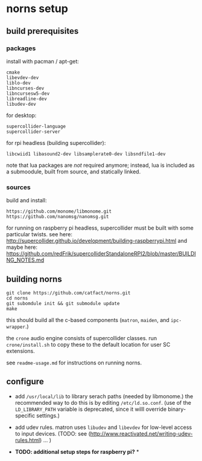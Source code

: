 # norns setup

## build prerequisites

### packages

install with pacman / apt-get:

```
cmake
libevdev-dev
liblo-dev
libncurses-dev
libncursesw5-dev
libreadline-dev
libudev-dev
```

for desktop: 
```
supercollider-language
supercollider-server
```

for rpi headless (building supercollider): 
```
libcwiid1 libasound2-dev libsamplerate0-dev libsndfile1-dev
```

note that lua packages are *not* required anymore; instead, lua is included as a submoodule, built from source, and statically linked.

### sources

build and install:

```
https://github.com/monome/libmonome.git
https://github.com/nanomsg/nanomsg.git
```

for running on raspberry pi headless, supercollider must be built with some particular twists. 
see here:
http://supercollider.github.io/development/building-raspberrypi.html
and maybe here:
https://github.com/redFrik/supercolliderStandaloneRPI2/blob/master/BUILDING_NOTES.md


## building norns

```
git clone https://github.com/catfact/norns.git
cd norns
git subomdule init && git submodule update
make
```

this should build all the c-based components (`matron`, `maiden`, and `ipc-wrapper`.)

the `crone` audio engine consists of supercollider classes. run `crone/install.sh` to copy these to the default location for user SC extensions. 

see `readme-usage.md` for instructions on running norns.

## configure

- add `/usr/local/lib` to library serach paths (needed by libmonome.)
the recommended way to do this is by editing `/etc/ld.so.conf`. (use of the `LD_LIBRARY_PATH` variable is deprecated, since it willl override binary-specific settings.)

- add udev rules. matron uses `libudev` and `libevdev` for low-level access to input devices. (TODO: see (http://www.reactivated.net/writing-udev-rules.html) ... )

* **TODO: additional setup steps for raspberry pi?** *
